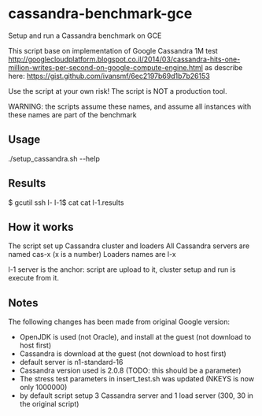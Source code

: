 cassandra-benchmark-gce
=======================

Setup and run a Cassandra benchmark on GCE

This script base on implementation of Google Cassandra 1M test
http://googlecloudplatform.blogspot.co.il/2014/03/cassandra-hits-one-million-writes-per-second-on-google-compute-engine.html
as describe here:
https://gist.github.com/ivansmf/6ec2197b69d1b7b26153


Use the script at your own risk!
The script is NOT a production tool.

WARNING: the scripts assume these names, and assume all instances
with these names are part of the benchmark

## Usage
./setup_cassandra.sh --help

## Results
$ gcutil ssh l-
l-1$ cat cat l-1.results

## How it works
The script set up Cassandra cluster and loaders
All Cassandra servers are named cas-x (x is a number)
Loaders names are l-x

l-1 server is the anchor: script are upload to it, cluster setup and
run is execute from it.

## Notes
The following changes has been made from original Google version:
- OpenJDK is used (not Oracle), and install at the guest (not
download to host first)
- Cassandra is download at the guest (not download to host first)
- default server is n1-standard-16
- Cassandra version used is 2.0.8 (TODO: this should be a parameter)
- The stress test parameters in insert_test.sh was updated (NKEYS is
  now only 1000000)
- by default script setup 3 Cassandra server and 1 load server (300, 30 in the original script)
  
